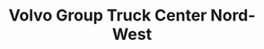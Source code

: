 ---
title: "Volvo Group Truck Center Nord-West"
url: /euskirchen/volvo-group-truck-center-nord-west/
shop: Autowerkstatt
---